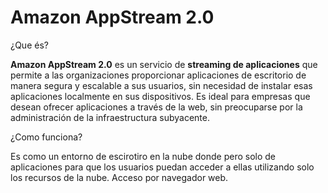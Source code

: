 # Amazon AppStream 2.0

¿Que és?

**Amazon AppStream 2.0** es un servicio de **streaming de aplicaciones** que permite a las organizaciones proporcionar aplicaciones de escritorio de manera segura y escalable a sus usuarios, sin necesidad de instalar esas aplicaciones localmente en sus dispositivos. Es ideal para empresas que desean ofrecer aplicaciones a través de la web, sin preocuparse por la administración de la infraestructura subyacente.

¿Como funciona?

Es como un entorno de escirotiro en la nube donde pero solo de aplicaciones para que los usuarios puedan acceder a ellas utilizando solo los recursos de la nube. Acceso por navegador web.